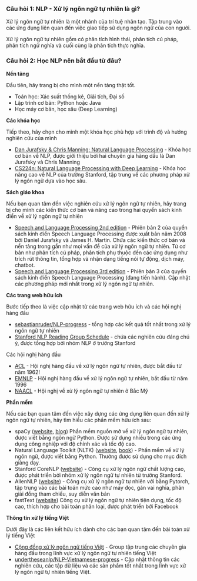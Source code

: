 ### Câu hỏi 1: NLP - Xử lý ngôn ngữ tự nhiên là gì?

Xử lý ngôn ngữ tự nhiên là một nhánh của trí tuệ nhân tạo. Tập trung vào các ứng dụng liên quan đến việc giao tiếp sử dụng ngôn ngữ của con người.

Xử lý ngôn ngữ tự nhiên gồm có phân tích hình thái, phân tích cú pháp, phân tích ngữ nghĩa và cuối cùng là phân tích thực nghĩa.

### Câu hỏi 2: Học NLP nên bắt đầu từ đâu?

**Nền tảng**

Đầu tiên, hãy trang bị cho mình một nền tảng thật tốt. 

* Toán học: Xác suất thống kê, Giải tích, Đại số
* Lập trình cơ bản: Python hoặc Java
* Học máy cơ bản, học sâu (Deep Learning)

**Các khóa học**

Tiếp theo, hãy chọn cho mình một khóa học phù hợp với trình độ và hướng nghiên cứu của mình

* [Dan Jurafsky & Chris Manning: Natural Language Processing](https://www.youtube.com/watch?v=3Dt_yh1mf_U&list=PLQiyVNMpDLKnZYBTUOlSI9mi9wAErFtFm) - Khóa học cơ bản về NLP, được giới thiệu bởi hai chuyên gia hàng dầu là Dan Jurafsky và Chris Manning
* [CS224n: Natural Language Processing with Deep Learning](http://web.stanford.edu/class/cs224n/) - Khóa học nâng cao về NLP của trường Stanford, tập trung về các phương pháp xử lý ngôn ngữ dựa vào học sâu.

**Sách giáo khoa**

Nếu bạn quan tâm đến việc nghiên cứu xử lý ngôn ngữ tự nhiên, hãy trang bị cho mình các kiến thức cơ bản và nâng cao trong hai quyển sách kinh điển về xử lý ngôn ngữ tự nhiên

* [Speech and Language Processing 2nd edition](https://github.com/rain1024/slp2-pdf) - Phiên bản 2 của quyển sách kinh điển Speech Language Processing được xuất bản năm 2008 bởi Daniel Jurafsky và James H. Martin. Chứa các kiến thức cơ bản và nền tảng trong gần như mọi vấn đề của xử lý ngôn ngữ tự nhiên. Từ cơ bản như phân tích cú pháp, phân tích phụ thuộc đến các ứng dụng như trích rút thông tin, tổng hợp và nhận dạng tiếng nói tự động, dịch máy, chatbot.
* [Speech and Language Processing 3rd edition](https://web.stanford.edu/~jurafsky/slp3/) - Phiên bản 3 của quyển sách kinh điển Speech Language Processing (đang tiến hành). Cập nhật các phương pháp mới nhất trong xử lý ngôn ngữ tự nhiên. 

**Các trang web hữu ích**

Bước tiếp theo là việc cập nhật từ các trang web hữu ích và các hội nghị hàng đầu

* [sebastianruder/NLP-progress](https://github.com/sebastianruder/NLP-progress) - tổng hợp các kết quả tốt nhất trong xử lý ngôn ngữ tự nhiên
* [Stanford NLP Reading Group Schedule](https://nlp.stanford.edu/read/) - chứa các nghiên cứu đáng chú ý, được tổng hợp bởi nhóm NLP ở trường Stanford

Các hội nghị hàng đầu

* [ACL](https://acl2018.org/) - Hội nghị hàng đầu về xử lý ngôn ngữ tự nhiên, được bắt đầu từ năm 1962!
* [EMNLP](http://emnlp2018.org/) - Hội nghị hàng đầu về xử lý ngôn ngữ tự nhiên, bắt đầu từ năm 1996
* [NAACL](http://naacl2018.org/) - Hội nghị về xử lý ngôn ngữ tự nhiên ở Bắc Mỹ

**Phần mềm**

Nếu các bạn quan tâm đến việc xây dựng các ứng dụng liên quan đến xử lý ngôn ngữ tự nhiên, hãy tìm hiểu các phần mềm hữu ích sau:

* spaCy ([website](https://spacy.io/), [blog](https://explosion.ai/blog/)) Phần mềm nguồn mở về xử lý ngôn ngữ tự nhiên, được viết bằng ngôn ngữ Python. Được sử dụng nhiều trong các ứng dụng công nghiệp với độ chính xác và tốc độ cao. 
* Natural Language Toolkit (NLTK) ([website](http://www.nltk.org/), [book](http://www.nltk.org/book/)) - Phần mềm về xử lý ngôn ngữ, được viết bằng Python. Thường được sử dụng cho mục đích giảng dạy.
* Stanford CoreNLP ([website](https://stanfordnlp.github.io/CoreNLP/)) - Công cụ xử lý ngôn ngữ chất lượng cao, được phát triển bởi nhóm xử lý ngôn ngữ tự nhiên từ trường Stanford. 
* AllenNLP ([website](https://allennlp.org/)) - Công cụ xử lý ngôn ngữ tự nhiên với bằng Pytorch, tập trung vào các bài toán mức cao như máy đọc, gán vai nghĩa, phân giải đồng tham chiếu, suy diễn văn bản 
* fastText ([website](https://fasttext.cc/)) Công cụ xử lý ngôn ngữ tự nhiên tiện dụng, tốc độ cao, thích hợp cho bài toán phân loại, được phát triển bởi Facebook 

**Thông tin xử lý tiếng Việt**

Dưới đây là các liên kết hữu ích dành cho các bạn quan tâm đến bài toán xử lý tiếng Việt

* [Cộng đồng xử lý ngôn ngữ tiếng Việt](https://www.facebook.com/groups/vietnlp/) - Group tập trung các chuyên gia hàng đầu trong lĩnh vực xử lý ngôn ngữ tự nhiên tiếng Việt
* [undertheseanlp/NLP-Vietnamese-progress](https://github.com/undertheseanlp/NLP-Vietnamese-progress) - Cập nhật 
thông tin các nghiên cứu, các tập dữ liệu và các sản phẩm tốt nhất trong lĩnh vực xử lý ngôn ngữ tự nhiên tiếng Việt.